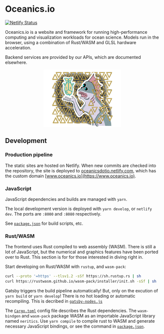 # Oceanics.io

[![Netlify Status](https://api.netlify.com/api/v1/badges/ad77195f-da0a-428f-ad2d-8dc5f45b3858/deploy-status)](https://app.netlify.com/sites/oceanicsdotio/deploys)


Oceanics.io is a website and framework for running high-performance computing and visualization workloads for ocean science. Models run in the browser, using a combination of Rust/WASM and GLSL hardware acceleration.

Backend services are provided by our APIs, which are documented elsewhere.

<p align="center">
  <img width="50%" height="50%" src="content/assets/dagan.png">
</p>

## Development

### Production pipeline

The static sites are hosted on Netlify. When new commits are checked into the repository, the site is deployed to [oceanicsdotio.netlify.com](oceanicsdotio.netlify.com), which has the custom domain [www.oceanics.io](https://www.oceanics.io).

### JavaScript

JavaScript dependencies and builds are managed with `yarn`. 

The local development version is deployed with `yarn develop`, or `netlify dev`. The ports are `:8000` and `:8080` respectively.

See [`package.json`](/package.json) for build scripts, etc.


### Rust/WASM

The frontend uses Rust compiled to web assembly (WASM). There is still a lot of JavaScript, but the numerical and graphics features have been ported over to Rust. This section is for for those interested in diving right in. 

Start developing on Rust/WASM with `rustup`, and `wasm-pack`:

```bash
curl --proto '=https' --tlsv1.2 -sSf https://sh.rustup.rs | sh
curl https://rustwasm.github.io/wasm-pack/installer/init.sh -sSf | sh
```

Gatsby triggers the build pipeline automatically! But, only on the excution of `yarn build` or `yarn develop`! There is no hot loading or automatic recompiling. This is decribed in [`gatsby-nodes.js`](/gatsby-node.js)

The [`Cargo.toml`](/Cargo.toml) config file describes the Rust dependencies. The `wasm-bindgen` and `wasm-pack` package WASM as an importable JavaScript library named `neritics`. Use `yarn compile` to compile rust to WASM and generate necessary JavaScript bindings, or see the command in [`package.json`](/package.json). 
